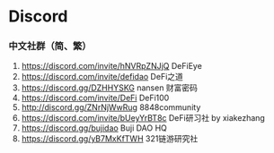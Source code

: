 # Discord

### 中文社群（简、繁）

1. https://discord.com/invite/hNVRpZNJjQ DeFiEye
2. https://discord.com/invite/defidao DeFi之道
3. https://discord.gg/DZHHYSKG nansen 财富密码
4. https://discord.com/invite/DeFi DeFi100
5. http://discord.gg/ZNrNjWwRug 8848community
6. https://discord.com/invite/bUeyYrBT8c DeFi研习社 by xiakezhang
7. https://discord.gg/bujidao Buji DAO HQ
8. https://discord.gg/yB7MxKfTWH 321链游研究社
